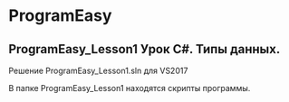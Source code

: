 # ProgramEasy
## ProgramEasy_Lesson1 Урок C#. Типы данных.
Решение ProgramEasy_Lesson1.sln для VS2017

В папке ProgramEasy_Lesson1 находятся скрипты программы.

